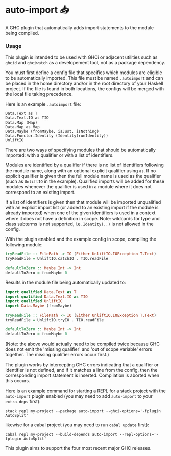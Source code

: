 # auto-import :inbox_tray:

A GHC plugin that automatically adds import statements to the module being compiled.

### Usage

This plugin is intended to be used with GHCi or adjacent utilities such as
`ghcid` and `ghciwatch` as a developement tool, not as a package dependency.

You must first define a config file that specifies which modules are eligible
to be automatically imported. This file must be named `.autoimport` and can be
placed in the home directory and/or in the root directory of your Haskell
project. If the file is found in both locations, the configs will be merged
with the local file taking precedence.

Here is an example `.autoimport` file:

```
Data.Text as T
Data.Text.IO as TIO
Data.Map (Map)
Data.Map as Map
Data.Maybe (fromMaybe, isJust, isNothing)
Data.Functor.Identity (Identity(runIdentity))
UnliftIO
```

There are two ways of specifying modules that should be automatically imported:
with a qualifier or with a list of identifiers.

Modules are identified by a qualifier if there is no list of identifiers
following the module name, along with an optional explicit qualifier using
`as`. If no explicit qualifier is given then the full module name is used as
the qualifier (such as `UnliftIO` in the example). Qualified imports will be
added for these modules whenever the qualifier is used in a module where it
does not correspond to an existing import.

If a list of identifiers is given then that module will be imported unqualified
with an explicit import list (or added to an existing import if the module is
already imported) when one of the given identifiers is used in a context where
it does not have a definition in scope. Note: wildcards for type and class
subterms is not supported, i.e. `Identity(..)` is not allowed in the config.

With the plugin enabled and the example config in scope, compiling the
following module:

```haskell
tryReadFile :: FilePath -> IO (Either UnliftIO.IOException T.Text)
tryReadFile = UnliftIO.catchIO . TIO.readFile

defaultToZero :: Maybe Int -> Int
defaultToZero = fromMaybe 0
```

Results in the module file being automatically updated to:

```haskell
import qualified Data.Text as T
import qualified Data.Text.IO as TIO
import qualified UnliftIO
import Data.Maybe (fromMaybe)

tryReadFile :: FilePath -> IO (Either UnliftIO.IOException T.Text)
tryReadFile = UnliftIO.tryIO . TIO.readFile

defaultToZero :: Maybe Int -> Int
defaultToZero = fromMaybe 0
```

(Note: the above would actually need to be compiled twice because GHC does not
emit the 'missing qualifier' and 'out of scope variable' errors together. The
missing qualifier errors occur first.)

The plugin works by intercepting GHC errors indicating that a qualifier or
identifier is not defined, and if it matches a line from the config, then the
corresponding import statement is inserted. Compilation is aborted when this
occurs.

Here is an example command for starting a REPL for a stack project with the
`auto-import` plugin enabled (you may need to add `auto-import` to your
`extra-deps` first):

```
stack repl my-project --package auto-import --ghci-options='-fplugin AutoSplit'
```

likewise for a cabal project (you may need to run `cabal update` first):

```
cabal repl my-project --build-depends auto-import --repl-options='-fplugin AutoSplit'
```

This plugin aims to support the four most recent major GHC releases.
